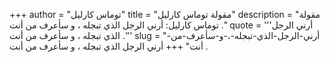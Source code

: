 +++
author = "توماس كارليل"
title = "مقولة توماس كارليل"
description = "مقولة توماس كارليل: أرني الرجل الذي تبجله ، و سأعرف من أنت ."
quote = '''أرني الرجل الذي تبجله ، و سأعرف من أنت .'''
slug = "أرني-الرجل-الذي-تبجله-،-و-سأعرف-من-أنت"
+++
أرني الرجل الذي تبجله ، و سأعرف من أنت .
